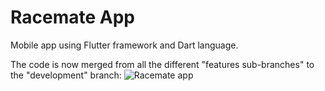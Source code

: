 # Racemate App

Mobile app using Flutter framework and Dart language.

The code is now merged from all the different "features sub-branches" to the "development" branch:
![Racemate app](https://github.com/user-attachments/assets/394ab4be-1c31-490a-94ff-e8cec56d4d28)